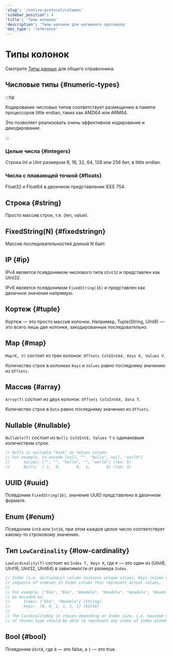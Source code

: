 ```yaml
---
'slug': '/native-protocol/columns'
'sidebar_position': 4
'title': 'Типы колонок'
'description': 'Типы колонок для нативного протокола'
'doc_type': 'reference'
---
```



# Типы колонок

Смотрите [Типы данных](/sql-reference/data-types/) для общего справочника.

## Числовые типы {#numeric-types}

:::tip

Кодирование числовых типов соответствует размещению в памяти процессоров little endian, таких как AMD64 или ARM64.

Это позволяет реализовать очень эффективное кодирование и декодирование.

:::

### Целые числа {#integers}

Строка Int и UInt размером 8, 16, 32, 64, 128 или 256 бит, в little endian.

### Числа с плавающей точкой {#floats}

Float32 и Float64 в двоичном представлении IEEE 754.

## Строка {#string}

Просто массив строк, т.е. (len, value).

## FixedString(N) {#fixedstringn}

Массив последовательностей длиной N байт.

## IP {#ip}

IPv4 является псевдонимом числового типа `UInt32` и представлен как UInt32.

IPv6 является псевдонимом `FixedString(16)` и представлен как двоичное значение напрямую.

## Кортеж {#tuple}

Кортеж — это просто массив колонок. Например, Tuple(String, UInt8) — это всего лишь две колонки, закодированные последовательно.

## Map {#map}

`Map(K, V)` состоит из трех колонок: `Offsets ColUInt64, Keys K, Values V`.

Количество строк в колонках `Keys` и `Values` равно последнему значению из `Offsets`.

## Массив {#array}

`Array(T)` состоит из двух колонок: `Offsets ColUInt64, Data T`.

Количество строк в `Data` равно последнему значению из `Offsets`.

## Nullable {#nullable}

`Nullable(T)` состоит из `Nulls ColUInt8, Values T` с одинаковым количеством строк.

```go
// Nulls is nullable "mask" on Values column.
// For example, to encode [null, "", "hello", null, "world"]
//      Values: ["", "", "hello", "", "world"] (len: 5)
//      Nulls:  [ 1,  0,       0,  1,       0] (len: 5)
```

## UUID {#uuid}

Псевдоним `FixedString(16)`, значение UUID представлено в двоичном формате.

## Enum {#enum}

Псевдоним `Int8` или `Int16`, при этом каждое целое число соответствует какому-то строковому значению.

## Тип `LowCardinality` {#low-cardinality}

`LowCardinality(T)` состоит из `Index T, Keys K`, где `K` — это один из (UInt8, UInt16, UInt32, UInt64) в зависимости от размера `Index`.

```go
// Index (i.e. dictionary) column contains unique values, Keys column contains
// sequence of indexes in Index column that represent actual values.
//
// For example, ["Eko", "Eko", "Amadela", "Amadela", "Amadela", "Amadela"] can
// be encoded as:
//      Index: ["Eko", "Amadela"] (String)
//      Keys:  [0, 0, 1, 1, 1, 1] (UInt8)
//
// The CardinalityKey is chosen depending on Index size, i.e. maximum value
// of chosen type should be able to represent any index of Index element.
```

## Bool {#bool}

Псевдоним `UInt8`, где `0` — это false, а `1` — это true.
